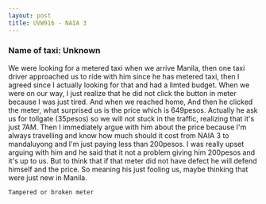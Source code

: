 ```yaml
---
layout: post
title: UVW916 - NAIA 3
---
```


### Name of taxi: Unknown

We were looking for a metered taxi when we arrive Manila, then one taxi driver approached us to ride with him since he has metered taxi, then I agreed since I actually looking for that and had a limted budget. When we were on our way, I just realize that he did not click the button in meter because I was just tired. And when we reached home, And then he clicked the meter, what surprised us is the price which is 649pesos. Actually he ask us for tollgate (35pesos) so we will not stuck in the traffic, realizing that it's just 7AM. Then I immediately argue with him about the price because I'm always travelling and know how much should it cost from NAIA 3 to mandaluyong and I'm just paying less than 200pesos. I was really upset arguing with him and he said that  it not a problem giving him 200pesos and it's up to us. But to think that if that meter did not have defect he will defend himself and the price. So meaning his just fooling us, maybe thinking that were just new in Manila. 

```Tampered or broken meter```
